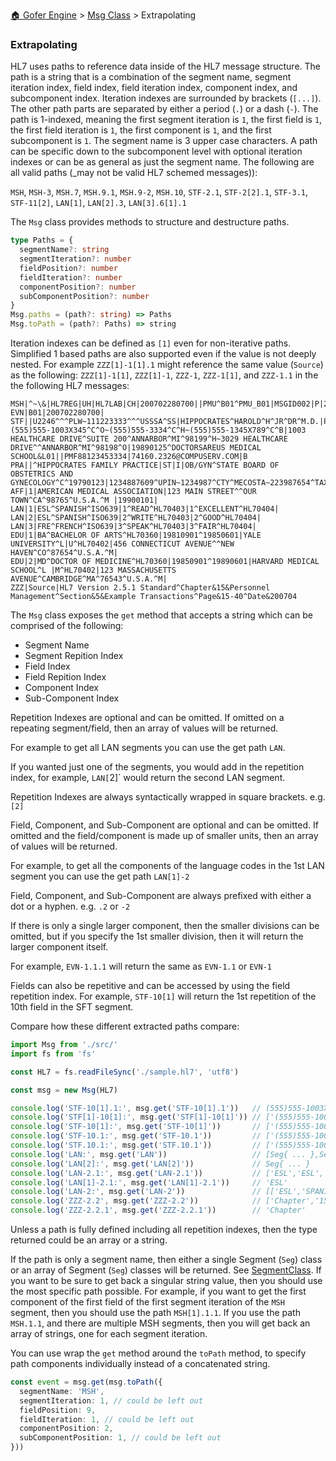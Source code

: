 [🏠 Gofer Engine](https://gofer-engine.github.io/) > [Msg Class](./index.md) > Extrapolating

### Extrapolating

HL7 uses paths to reference data inside of the HL7 message structure. The path is a string that is a combination of the segment name, segment iteration index, field index, field iteration index, component index, and subcomponent index. Iteration indexes are surrounded by brackets (`[...]`). The other path parts are separated by either a period (`.`) or a dash (`-`). The path is 1-indexed, meaning the first segment iteration is `1`, the first field is `1`, the first field iteration is `1`, the first component is `1`, and the first subcomponent is `1`. The segment name is 3 upper case characters. A path can be specific down to the subcomponent level with optional iteration indexes or can be as general as just the segment name. The following are all valid paths (_may not be valid HL7 schemed messages)):

`MSH`, `MSH-3`, `MSH.7`, `MSH.9.1`, `MSH.9-2`, `MSH.10`, `STF-2.1`, `STF-2[2].1`, `STF-3.1`, `STF-11[2]`, `LAN[1]`, `LAN[2].3`, `LAN[3].6[1].1`

The `Msg` class provides methods to structure and destructure paths.

```ts
type Paths = {
  segmentName?: string
  segmentIteration?: number
  fieldPosition?: number
  fieldIteration?: number
  componentPosition?: number
  subComponentPosition?: number
}
Msg.paths = (path?: string) => Paths
Msg.toPath = (path?: Paths) => string
```

Iteration indexes can be defined as `[1]` even for non-iterative paths. Simplified 1 based paths are also supported even if the value is not deeply nested. For example `ZZZ[1]-1[1].1` might reference the same value (`Source`) as the following: `ZZZ[1]-1[1]`, `ZZZ[1]-1`, `ZZZ-1`, `ZZZ-1[1]`, and `ZZZ-1.1` in the the following HL7 messages:

```hl7
MSH|^~\&|HL7REG|UH|HL7LAB|CH|200702280700||PMU^B01^PMU_B01|MSGID002|P|2.5.1|
EVN|B01|200702280700|
STF||U2246^^^PLW~111223333^^^USSSA^SS|HIPPOCRATES^HAROLD^H^JR^DR^M.D.|P|M|19511004|A|^ICU|^MED|(555)555-1003X345^C^O~(555)555-3334^C^H~(555)555-1345X789^C^B|1003 HEALTHCARE DRIVE^SUITE 200^ANNARBOR^MI^98199^H~3029 HEALTHCARE DRIVE^^ANNARBOR^MI^98198^O|19890125^DOCTORSAREUS MEDICAL SCHOOL&L01||PMF88123453334|74160.2326@COMPUSERV.COM|B
PRA||^HIPPOCRATES FAMILY PRACTICE|ST|I|OB/GYN^STATE BOARD OF OBSTETRICS AND GYNECOLOGY^C^19790123|1234887609^UPIN~1234987^CTY^MECOSTA~223987654^TAX~1234987757^DEA~12394433879^MDD^CA|ADMIT&T&ADT^MED&&L2^19941231~DISCH&&ADT^MED&&L2^19941231|
AFF|1|AMERICAN MEDICAL ASSOCIATION|123 MAIN STREET^^OUR TOWN^CA^98765^U.S.A.^M |19900101|
LAN|1|ESL^SPANISH^ISO639|1^READ^HL70403|1^EXCELLENT^HL70404|
LAN|2|ESL^SPANISH^ISO639|2^WRITE^HL70403|2^GOOD^HL70404|
LAN|3|FRE^FRENCH^ISO639|3^SPEAK^HL70403|3^FAIR^HL70404|
EDU|1|BA^BACHELOR OF ARTS^HL70360|19810901^19850601|YALE UNIVERSITY^L|U^HL70402|456 CONNECTICUT AVENUE^^NEW HAVEN^CO^87654^U.S.A.^M|
EDU|2|MD^DOCTOR OF MEDICINE^HL70360|19850901^19890601|HARVARD MEDICAL SCHOOL^L |M^HL70402|123 MASSACHUSETTS AVENUE^CAMBRIDGE^MA^76543^U.S.A.^M|
ZZZ|Source|HL7 Version 2.5.1 Standard^Chapter&15&Personnel Management^Section&5&Example Transactions^Page&15-40^Date&200704
```

The `Msg` class exposes the `get` method that accepts a string which can be comprised of the following:

- Segment Name
- Segment Repition Index
- Field Index
- Field Repition Index
- Component Index
- Sub-Component Index

Repetition Indexes are optional and can be omitted. If omitted on a repeating segment/field, then an array of values will be returned.

For example to get all LAN segments you can use the get path `LAN`.

If you wanted just one of the segments, you would add in the repetition index, for example, `LAN[`2]` would return the second LAN segment.

Repetition Indexes are always syntactically wrapped in square brackets. e.g. `[2]`

Field, Component, and Sub-Component are optional and can be omitted. If omitted and the field/component is made up of smaller units, then an array of values will be returned.

For example, to get all the components of the language codes in the 1st LAN segment you can use the get path `LAN[1]-2`

Field, Component, and Sub-Component are always prefixed with either a dot or a hyphen. e.g. `.2` or `-2`

If there is only a single larger component, then the smaller divisions can be omitted, but if you specify the 1st smaller division, then it will return the larger component itself.

For example, `EVN-1.1.1` will return the same as `EVN-1.1` or `EVN-1`

Fields can also be repetitive and can be accessed by using the field repetition index. For example, `STF-10[1]` will return the 1st repetition of the 10th field in the SFT segment.

Compare how these different extracted paths compare:

```ts
import Msg from './src/'
import fs from 'fs'

const HL7 = fs.readFileSync('./sample.hl7', 'utf8')

const msg = new Msg(HL7)

console.log('STF-10[1].1:', msg.get('STF-10[1].1'))   // (555)555-1003X345
console.log('STF[1]-10[1]:', msg.get('STF[1]-10[1]')) // ['(555)555-1003X345','C','O']
console.log('STF-10[1]:', msg.get('STF-10[1]'))       // ['(555)555-1003X345','C','O']
console.log('STF-10.1:', msg.get('STF-10.1'))         // ['(555)555-1003X345','(555)555-3334','(555)555-1345X789']
console.log('STF.10.1:', msg.get('STF.10.1'))         // ['(555)555-1003X345','(555)555-3334','(555)555-1345X789']
console.log('LAN:', msg.get('LAN'))                   // [Seg{ ... },Seg{ ... },Seg{ ... }]
console.log('LAN[2]:', msg.get('LAN[2]'))             // Seg{ ... }
console.log('LAN-2.1:', msg.get('LAN-2.1'))           // ['ESL','ESL','FRE']
console.log('LAN[1]-2.1:', msg.get('LAN[1]-2.1'))     // 'ESL'
console.log('LAN-2:', msg.get('LAN-2'))               // [['ESL','SPANISH','ISO639'],['ESL','SPANISH','ISO639'],['FRE','FRENCH','ISO639']]
console.log('ZZZ-2.2', msg.get('ZZZ-2.2'))            // ['Chapter','15','Personnel Management' ]
console.log('ZZZ-2.2.1', msg.get('ZZZ-2.2.1'))        // 'Chapter'
```

Unless a path is fully defined including all repetition indexes, then the type returned could be an array or a string.

If the path is only a segment name, then either a single Segment (`Seg`) class or an array of Segment (`Seg`) classes will be returned. See [SegmentClass](./sub-classes.md#segmentclass). If you want to be sure to get back a singular string value, then you should use the most specific path possible. For example, if you want to get the first component of the first field of the first segment iteration of the `MSH` segment, then you should use the path `MSH[1].1.1`. If you use the path `MSH.1.1`,  and there are multiple MSH segments, then you will get back an array of strings, one for each segment iteration.

You can use wrap the `get` method around the `toPath` method, to specify path components individually instead of a concatenated string.

```typescript
const event = msg.get(msg.toPath({
  segmentName: 'MSH',
  segmentIteration: 1, // could be left out
  fieldPosition: 9,
  fieldIteration: 1, // could be left out
  componentPosition: 2,
  subComponentPosition: 1, // could be left out
}))
```
